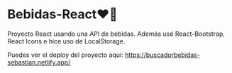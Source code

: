 # Bebidas-React♥️🍷
Proyecto React usando una API de bebidas. Además usé React-Bootstrap, React Icons e hice uso de LocalStorage. 

Puedes ver el deploy del proyecto aquí: https://buscadorbebidas-sebastian.netlify.app/
